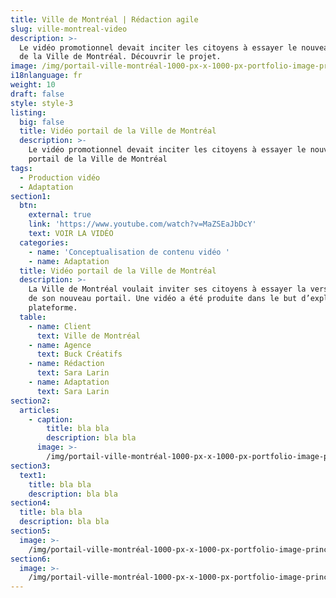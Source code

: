 ```yaml
---
title: Ville de Montréal | Rédaction agile
slug: ville-montreal-video
description: >-
  Le vidéo promotionnel devait inciter les citoyens à essayer le nouveau portail
  de la Ville de Montréal. Découvrir le projet. 
image: /img/portail-ville-montréal-1000-px-x-1000-px-portfolio-image-principale.png
i18nlanguage: fr
weight: 10
draft: false
style: style-3
listing:
  big: false
  title: Vidéo portail de la Ville de Montréal
  description: >-
    Le vidéo promotionnel devait inciter les citoyens à essayer le nouveau
    portail de la Ville de Montréal
tags:
  - Production vidéo
  - Adaptation
section1:
  btn:
    external: true
    link: 'https://www.youtube.com/watch?v=MaZSEaJbDcY'
    text: VOIR LA VIDÉO
  categories:
    - name: 'Conceptualisation de contenu vidéo '
    - name: Adaptation
  title: Vidéo portail de la Ville de Montréal
  description: >-
    La Ville de Montréal voulait inviter ses citoyens à essayer la version beta
    de son nouveau portail. Une vidéo a été produite dans le but d’expliquer la
    plateforme.
  table:
    - name: Client
      text: Ville de Montréal
    - name: Agence
      text: Buck Créatifs
    - name: Rédaction
      text: Sara Larin
    - name: Adaptation
      text: Sara Larin
section2:
  articles:
    - caption:
        title: bla bla
        description: bla bla
      image: >-
        /img/portail-ville-montréal-1000-px-x-1000-px-portfolio-image-principale.png
section3:
  text1:
    title: bla bla
    description: bla bla
section4:
  title: bla bla
  description: bla bla
section5:
  image: >-
    /img/portail-ville-montréal-1000-px-x-1000-px-portfolio-image-principale.png
section6:
  image: >-
    /img/portail-ville-montréal-1000-px-x-1000-px-portfolio-image-principale.png
---
```


